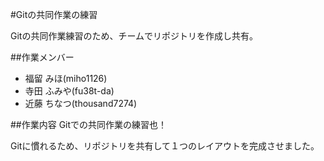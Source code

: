 #Gitの共同作業の練習

Gitの共同作業練習のため、チームでリポジトリを作成し共有。

##作業メンバー

* 福留 みほ(miho1126)
* 寺田 ふみや(fu38t-da)
* 近藤 ちなつ(thousand7274)

##作業内容
Gitでの共同作業の練習也！

Gitに慣れるため、リポジトリを共有して１つのレイアウトを完成させました。